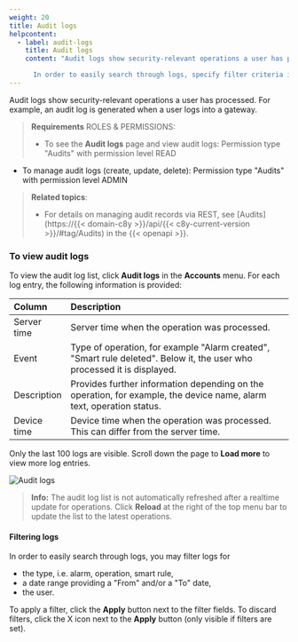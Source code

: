 ```yaml
---
weight: 20
title: Audit logs
helpcontent:
  - label: audit-logs
    title: Audit logs
    content: "Audit logs show security-relevant operations a user has processed.

      In order to easily search through logs, specify filter criteria in the top bar for type, date range or user and apply them."
---
```


Audit logs show security-relevant operations a user has processed. For example, an audit log is generated when a user logs into a gateway.

>**Requirements** ROLES & PERMISSIONS:
>- To see the **Audit logs** page and view audit logs: Permission type "Audits" with permission level READ
 - To manage audit logs (create, update, delete): Permission type "Audits" with permission level ADMIN

>**Related topics**:
>- For details on managing audit records via REST, see [Audits](https://{{< domain-c8y >}}/api/{{< c8y-current-version >}}/#tag/Audits) in the {{< openapi >}}.


### To view audit logs

To view the audit log list, click **Audit logs** in the **Accounts** menu. For each log entry, the following information is provided:

<table>
<colgroup>
<col style="width: 15%;">
<col style="width: 85%;">
</colgroup>
<thead>
<tr>
<th align="left">Column</th>
<th align="left">Description</th>
</tr>
</thead>

<tbody>
<tr>
<td align="left">Server time</td>
<td align="left">Server time when the operation was processed.</td>
</tr>

<tr>
<td align="left">Event</td>
<td align="left">Type of operation, for example "Alarm created", "Smart rule deleted". Below it, the user who processed it is displayed.</td>
</tr>

<tr>
<td align="left">Description</td>
<td align="left">Provides further information depending on the operation, for example, the device name, alarm text, operation status.</td>
</tr>

<tr>
<td align="left">Device time</td>
<td align="left">Device time when the operation was processed. This can differ from the server time.</td>
</tr>
</tbody>
</table>

Only the last 100 logs are visible. Scroll down the page to **Load more** to view more log entries.

![Audit logs](/images/users-guide/Administration/admin-audit-logs.png)

>**Info:** The audit log list is not automatically refreshed after a realtime update for operations. Click **Reload** at the right of the top menu bar to update the list to the latest operations.

#### Filtering logs

In order to easily search through logs, you may filter logs for

 - the type, i.e. alarm, operation, smart rule,
 - a date range providing a "From" and/or a "To" date,
 - the user.

To apply a filter, click the **Apply** button next to the filter fields. To discard filters, click the X icon next to the **Apply** button (only visible if filters are set).

